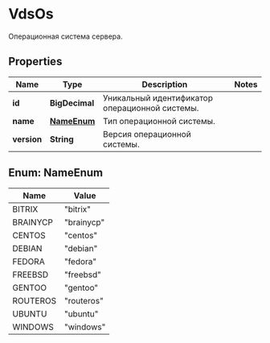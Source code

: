 

# VdsOs

Операционная система сервера.

## Properties

| Name | Type | Description | Notes |
|------------ | ------------- | ------------- | -------------|
|**id** | **BigDecimal** | Уникальный идентификатор операционной системы. |  |
|**name** | [**NameEnum**](#NameEnum) | Тип операционной системы. |  |
|**version** | **String** | Версия операционной системы. |  |



## Enum: NameEnum

| Name | Value |
|---- | -----|
| BITRIX | &quot;bitrix&quot; |
| BRAINYCP | &quot;brainycp&quot; |
| CENTOS | &quot;centos&quot; |
| DEBIAN | &quot;debian&quot; |
| FEDORA | &quot;fedora&quot; |
| FREEBSD | &quot;freebsd&quot; |
| GENTOO | &quot;gentoo&quot; |
| ROUTEROS | &quot;routeros&quot; |
| UBUNTU | &quot;ubuntu&quot; |
| WINDOWS | &quot;windows&quot; |



